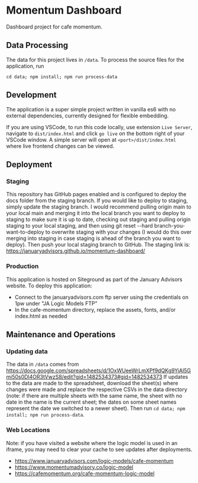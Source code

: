 # Momentum Dashboard

Dashboard project for cafe momentum.

## Data Processing

The data for this project lives in `/data`. To process the source files for the application, run

`cd data; npm install; npm run process-data`

## Development

The application is a super simple project written in vanilla es6 with no external dependencies, currently designed for flexible embedding.

If you are using VSCode, to run this code locally, use extension `Live Server`, navigate to `dist/index.html` and click `go live` on the bottom right of your VSCode window. A simple server will open at `<port>/dist/index.html` where live frontend changes can be viewed. 

## Deployment

### Staging

This repository has GitHub pages enabled and is configured to deploy the docs folder from the staging branch. If you would like to deploy to staging, simply update the staging branch. I would recommend pulling origin main to your local main and merging it into the local branch you want to deploy to staging to make sure it is up to date, checking out staging and pulling origin staging to your local staging, and then using git reset --hard branch-you-want-to-deploy to overwrite staging with your changes (I would do this over merging into staging in case staging is ahead of the branch you want to deploy). Then push your local staging branch to GitHub. The staging link is: https://januaryadvisors.github.io/momentum-dashboard/

### Production

This application is hosted on Siteground as part of the January Advisors website. To deploy this application:

- Connect to the januaryadvisors.com ftp server using the credentials on 1pw under "JA Logic Models FTP"
- In the cafe-momentum directory, replace the assets, fonts, and/or index.html as needed

## Maintenance and Operations

### Updating data

The data in `/data` comes from https://docs.google.com/spreadsheets/d/1OxWUeeWrLmXPf9dQKg9YiAl5Gmi50s0Dl4OR3tVwzS8/edit?gid=1482534373#gid=1482534373
If updates to the data are made to the spreadsheet, download the sheet(s) where changes were made and replace the respective CSVs in the data directory (note: if there are multiple sheets with the same name, the sheet with no date in the name is the current sheet; the dates on some sheet names represent the date we switched to a newer sheet). Then run `cd data; npm install; npm run process-data`.

### Web Locations

Note: if you have visited a website where the logic model is used in an iframe, you may need to clear your cache to see updates after deployments.

- https://www.januaryadvisors.com/logic-models/cafe-momentum
- https://www.momentumadvisory.co/logic-model
- https://cafemomentum.org/cafe-momentum-logic-model
